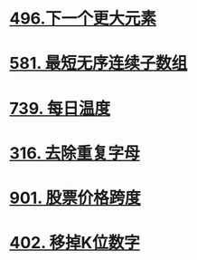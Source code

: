 # [496.下一个更大元素](https://leetcode-cn.com/problems/next-greater-element-i/)
# [581. 最短无序连续子数组](https://leetcode-cn.com/problems/shortest-unsorted-continuous-subarray/)
# [739. 每日温度](https://leetcode-cn.com/problems/daily-temperatures/)
# [316. 去除重复字母](https://leetcode-cn.com/problems/remove-duplicate-letters/)
# [901. 股票价格跨度](https://leetcode-cn.com/problems/online-stock-span/)
# [402. 移掉K位数字](https://leetcode-cn.com/problems/remove-k-digits/)
